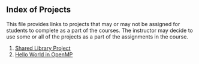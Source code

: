 ## Index of Projects

This file provides links to projects that may or may not be assigned for students to complete as a part of the courses. The
instructor may decide to use some or all of the projects as a part of the assignments in the course.

1. [Shared Library Project](https://jvkoebbe.github.io/math4610/projects/sharedLibraryProject/sharedLibraryProject)
2. [Hello World in OpenMP](https://jvkoebbe.github.io/math4610/projects/helloWorldOpenmpProject/README.md)
